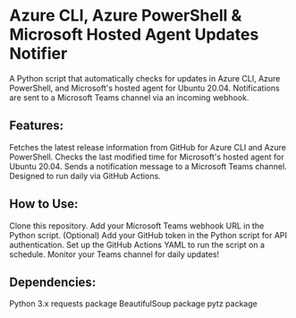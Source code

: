 # Azure CLI, Azure PowerShell & Microsoft Hosted Agent Updates Notifier
A Python script that automatically checks for updates in Azure CLI, Azure PowerShell, and Microsoft's hosted agent for Ubuntu 20.04. Notifications are sent to a Microsoft Teams channel via an incoming webhook.

## Features:
Fetches the latest release information from GitHub for Azure CLI and Azure PowerShell.
Checks the last modified time for Microsoft's hosted agent for Ubuntu 20.04.
Sends a notification message to a Microsoft Teams channel.
Designed to run daily via GitHub Actions.

## How to Use:
Clone this repository.
Add your Microsoft Teams webhook URL in the Python script.
(Optional) Add your GitHub token in the Python script for API authentication.
Set up the GitHub Actions YAML to run the script on a schedule.
Monitor your Teams channel for daily updates!

## Dependencies:
Python 3.x
requests package
BeautifulSoup package
pytz package
